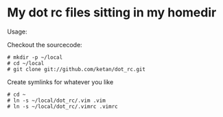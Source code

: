 # My dot rc files sitting in my homedir

Usage:

Checkout the sourcecode:

	# mkdir -p ~/local
	# cd ~/local
	# git clone git://github.com/ketan/dot_rc.git

Create symlinks for whatever you like

	# cd ~
	# ln -s ~/local/dot_rc/.vim .vim
	# ln -s ~/local/dot_rc/.vimrc .vimrc
